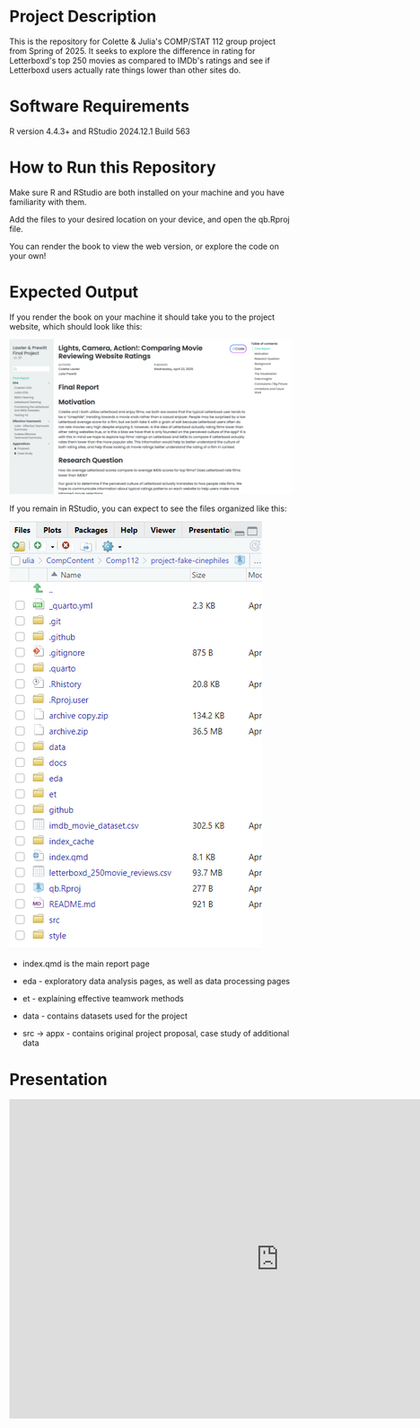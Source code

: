 # Project Description

This is the repository for Colette & Julia's COMP/STAT 112 group project from Spring of 2025.
It seeks to explore the difference in rating for Letterboxd's top 250 movies as compared to IMDb's ratings and see if Letterboxd users actually rate things lower than other sites do.

# Software Requirements

R version 4.4.3+ and RStudio 2024.12.1 Build 563

# How to Run this Repository

Make sure R and RStudio are both installed on your machine and you have familiarity with them.

Add the files to your desired location on your device, and open the qb.Rproj file.

You can render the book to view the web version, or explore the code on your own!

# Expected Output

If you render the book on your machine it should take you to the project website, which should look like this:

![](documentation_images/Website_home_image.png)

If you remain in RStudio, you can expect to see the files organized like this:

![Photo of the files window in RStudio for this project](documentation_images/file_org_for_readme.png)

-   index.qmd is the main report page

-   eda - exploratory data analysis pages, as well as data processing pages

-   et - explaining effective teamwork methods

-   data - contains datasets used for the project

-   src -\> appx - contains original project proposal, case study of additional data

# Presentation

<iframe src="https://docs.google.com/presentation/d/e/2PACX-1vTZhjyTv_x0CqXX9l19h_gHB3UKue4ZyMZ63YzAhRUFgrPBx-ipfrAmgt1oLP713-K5F3-vdlsWd0P8/pubembed?start=false&loop=true&delayms=3000" frameborder="0" width="960" height="569" allowfullscreen="true" mozallowfullscreen="true" webkitallowfullscreen="true"></iframe>
